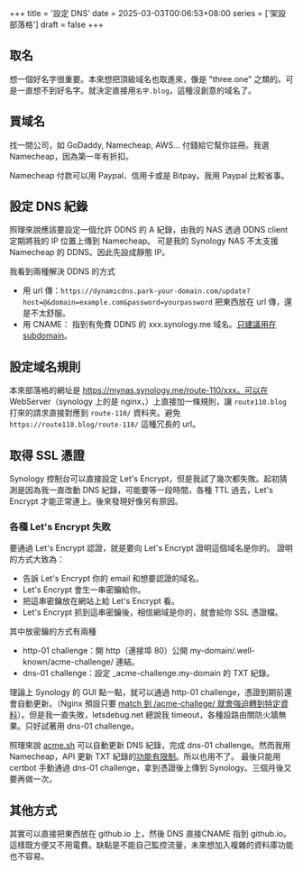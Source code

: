 +++
title = '設定 DNS'
date = 2025-03-03T00:06:53+08:00
series = ['架設部落格']
draft = false
+++

## 取名
想一個好名字很重要。本來想把頂級域名也取進來，像是 "three.one" 之類的。可是一直想不到好名字。就決定直接用`名字.blog`，這種沒創意的域名了。

## 買域名
找一間公司，如 GoDaddy, Namecheap, AWS... 付錢給它幫你註冊。我選 Namecheap，因為第一年有折扣。

Namecheap 付款可以用 Paypal、信用卡或是 Bitpay。我用 Paypal 比較省事。

## 設定 DNS 紀錄
照理來說應該要設定一個允許 DDNS 的 A 紀錄，由我的 NAS 透過 DDNS client 定期將我的 IP 位置上傳到 Namecheap。
可是我的 Synology NAS 不太支援 Namecheap 的 DDNS。因此先設成靜態 IP。

我看到兩種解決 DDNS 的方式
- 用 url 傳：`https://dynamicdns.park-your-domain.com/update?host=@&domain=example.com&password=yourpassword` 把東西放在 url 傳，還是不太舒服。
- 用 CNAME： 指到有免費 DDNS 的 xxx.synology.me 域名。[只建議用在 subdomain](https://www.namecheap.com/support/knowledgebase/article.aspx/9646/2237/how-to-create-a-cname-record-for-your-domain/)。

## 設定域名規則
本來部落格的網址是 https://mynas.synology.me/route-110/xxx。可以在 WebServer（synology 上的是 nginx，）上直接加一條規則，讓 `route110.blog` 打來的請求直接對應到 `route-110/` 資料夾。避免 `https://route110.blog/route-110/` 這種冗長的 url。

## 取得 SSL 憑證
Synology 控制台可以直接設定 Let's Encrypt，但是我試了幾次都失敗。起初猜測是因為我一直改動 DNS 紀錄，可能要等一段時間，各種 TTL 過去，Let's Encrypt 才能正常連上。後來發現好像另有原因。

### 各種 Let's Encrypt 失敗
要通過 Let's Encrypt 認證，就是要向 Let's Encrypt 證明這個域名是你的。
證明的方式大致為：
- 告訴 Let's Encrypt 你的 email 和想要認證的域名。
- Let's Encrypt 會生一串密鑰給你。
- 把這串密鑰放在網站上給 Let's Encrypt 看。
- Let's Encrypt 抓到這串密鑰後，相信網域是你的，就會給你 SSL 憑證檔。

其中放密鑰的方式有兩種
- http-01 challenge：開 http（連接埠 80）公開 my-domain/.well-known/acme-challenge/<my-token> 連結。
- dns-01 challenge：設定 _acme-challenge.my-domain 的 TXT 紀錄。

理論上 Synology 的 GUI 點一點，就可以通過 http-01 challenge，憑證到期前還會自動更新。（Nginx 預設只要 [match 到 /acme-challege/ 就會強迫轉到特定資料](https://cleanshadow.blogspot.com/2017/01/ssl.html)）。但是我一直失敗，letsdebug.net 總說我 timeout，各種設路由關防火牆無果。只好試著用 dns-01 challenge。

照理來說 [acme.sh](https://github.com/acmesh-official/acme.sh) 可以自動更新 DNS 紀錄，完成 dns-01 challenge。然而我用 Namecheap，API 更新 TXT 紀錄的[功能有限制](https://www.namecheap.com/support/knowledgebase/article.aspx/9739/63/api-faq/#c)。所以也用不了。
最後只能用 certbot 手動通過 dns-01 challenge，拿到憑證後上傳到 Synology。三個月後又要再做一次。

## 其他方式
其實可以直接把東西放在 github.io 上，然後 DNS 直接CNAME 指到 github.io。這樣既方便又不用電費。缺點是不能自己監控流量，未來想加入複雜的資料庫功能也不容易。
